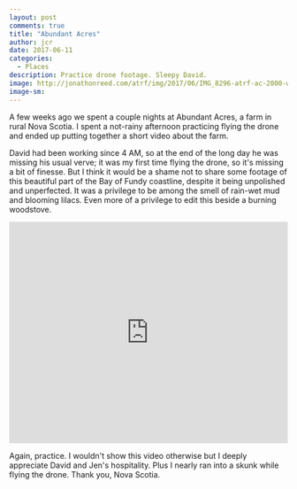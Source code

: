 ```yaml
---
layout: post
comments: true
title: "Abundant Acres"
author: jcr
date: 2017-06-11
categories:
  - Places
description: Practice drone footage. Sleepy David.
image: http://jonathonreed.com/atrf/img/2017/06/IMG_8296-atrf-ac-2000-web.jpg
image-sm:
---
```


A few weeks ago we spent a couple nights at Abundant Acres, a farm in rural Nova Scotia. I spent a not-rainy afternoon practicing flying the drone and ended up putting together a short video about the farm.

David had been working since 4 AM, so at the end of the long day he was missing his usual verve; it was my first time flying the drone, so it's missing a bit of finesse. But I think it would be a shame not to share some footage of this beautiful part of the Bay of Fundy coastline, despite it being unpolished and unperfected. It was a privilege to be among the smell of rain-wet mud and blooming lilacs. Even more of a privilege to edit this beside a burning woodstove.

<iframe width="100%" height="400" src="https://www.youtube.com/embed/--3dz_lucwU" frameborder="0" allowfullscreen></iframe>

Again, practice. I wouldn't show this video otherwise but I deeply appreciate David and Jen's hospitality. Plus I nearly ran into a skunk while flying the drone. Thank you, Nova Scotia.